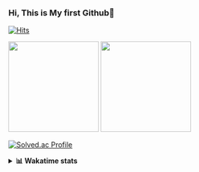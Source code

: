 ### Hi, This is My first Github👋
[![Hits](https://hits.seeyoufarm.com/api/count/incr/badge.svg?url=https%3A%2F%2Fgithub.com%2FJonghyun-Park1027&count_bg=%2379C83D&title_bg=%23555555&icon=&icon_color=%23E7E7E7&title=hits&edge_flat=false)](https://hits.seeyoufarm.com)
<br>


<p>
  <img height="180em" src="https://github-readme-stats-eight-rho-29.vercel.app/api?username=Jonghyun-Park1027&show_icons=true&include_all_commits=true&bg_color=30,e96443,904e95&title_color=fff&text_color=fff">
  <img height="180em" src="https://github-readme-stats-eight-rho-29.vercel.app/api/top-langs/?username=Jonghyun-Park1027&layout=compact&bg_color=30,e96443,904e95&title_color=fff&text_color=fff">


[![Solved.ac Profile](http://mazassumnida.wtf/api/v2/generate_badge?boj=ppjjhh1027)](https://solved.ac/ppjjhh1027/)

</p>
<details>
<summary><b>📊 Wakatime stats</b><br></summary>
<div>
<hr/>



<!--START_SECTION:waka-->
![Code Time](http://img.shields.io/badge/Code%20Time-993%20hrs%2027%20mins-blue)

![Profile Views](http://img.shields.io/badge/Profile%20Views-0-blue)

**🐱 My GitHub Data** 

> 📦 110.8 kB Used in GitHub's Storage 
 > 
> 🏆 52 Contributions in the Year 2025
 > 
> 🚫 Not Opted to Hire
 > 
> 📜 10 Public Repositories 
 > 
> 🔑 4 Private Repositories 
 > 
**I'm an Early 🐤** 

```text
🌞 Morning                51 commits          █████░░░░░░░░░░░░░░░░░░░░   18.21 % 
🌆 Daytime                141 commits         █████████████░░░░░░░░░░░░   50.36 % 
🌃 Evening                75 commits          ███████░░░░░░░░░░░░░░░░░░   26.79 % 
🌙 Night                  13 commits          █░░░░░░░░░░░░░░░░░░░░░░░░   04.64 % 
```
📅 **I'm Most Productive on Friday** 

```text
Monday                   47 commits          ████░░░░░░░░░░░░░░░░░░░░░   16.79 % 
Tuesday                  42 commits          ████░░░░░░░░░░░░░░░░░░░░░   15.00 % 
Wednesday                23 commits          ██░░░░░░░░░░░░░░░░░░░░░░░   08.21 % 
Thursday                 30 commits          ███░░░░░░░░░░░░░░░░░░░░░░   10.71 % 
Friday                   64 commits          ██████░░░░░░░░░░░░░░░░░░░   22.86 % 
Saturday                 25 commits          ██░░░░░░░░░░░░░░░░░░░░░░░   08.93 % 
Sunday                   49 commits          ████░░░░░░░░░░░░░░░░░░░░░   17.50 % 
```


📊 **This Week I Spent My Time On** 

```text
🕑︎ Time Zone: Asia/Seoul

💬 Programming Languages: 
Python                   22 hrs 4 mins       ██████████████████████░░░   87.02 % 
Dart                     1 hr 51 mins        ██░░░░░░░░░░░░░░░░░░░░░░░   07.33 % 
Text                     38 mins             █░░░░░░░░░░░░░░░░░░░░░░░░   02.52 % 
Bash                     20 mins             ░░░░░░░░░░░░░░░░░░░░░░░░░   01.38 % 
Git Config               16 mins             ░░░░░░░░░░░░░░░░░░░░░░░░░   01.08 % 

🔥 Editors: 
VS Code                  25 hrs 19 mins      █████████████████████████   99.86 % 
PyCharm                  2 mins              ░░░░░░░░░░░░░░░░░░░░░░░░░   00.14 % 

🐱‍💻 Projects: 
gpt                      12 hrs 44 mins      █████████████░░░░░░░░░░░░   50.20 % 
GPT_side_project         10 hrs 44 mins      ███████████░░░░░░░░░░░░░░   42.33 % 
fomodoro                 1 hr 32 mins        ██░░░░░░░░░░░░░░░░░░░░░░░   06.05 % 
task                     16 mins             ░░░░░░░░░░░░░░░░░░░░░░░░░   01.07 % 
flutter                  3 mins              ░░░░░░░░░░░░░░░░░░░░░░░░░   00.21 % 

💻 Operating System: 
Windows                  25 hrs 22 mins      █████████████████████████   100.00 % 
```

**I Mostly Code in Jupyter Notebook** 

```text
Jupyter Notebook         6 repos             ███████████████░░░░░░░░░░   60.00 % 
C++                      3 repos             ████████░░░░░░░░░░░░░░░░░   30.00 % 
Python                   1 repo              ██░░░░░░░░░░░░░░░░░░░░░░░   10.00 % 
```




 Last Updated on 17/07/2025 18:52:34 UTC
<!--END_SECTION:waka-->
</details>



